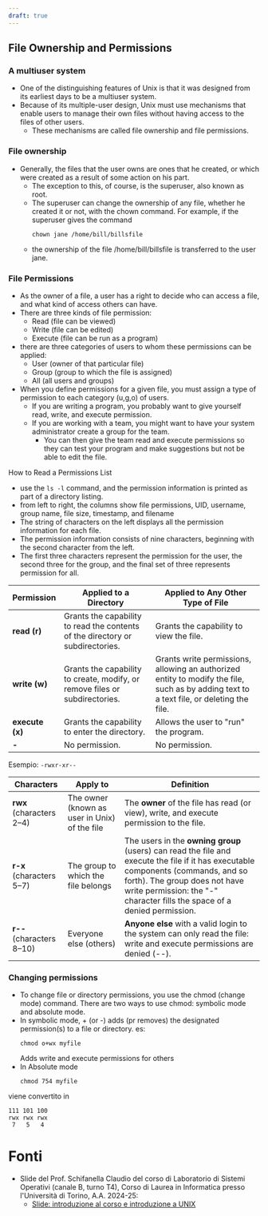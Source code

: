 ```yaml
---
draft: true
---
```

## File Ownership and Permissions

### A multiuser system

- One of the distinguishing features of Unix is that it was designed from its earliest days to be a multiuser system.
- Because of its multiple-user design, Unix must use mechanisms that enable users to manage their own files without having access to the files of other users.
	- These mechanisms are called file ownership and file permissions.

### File ownership

- Generally, the files that the user owns are ones that he created, or which were created as a result of some action on his part.
	- The exception to this, of course, is the superuser, also known as root.
	- The superuser can change the ownership of any file, whether he created it or not, with the chown command. For example, if the superuser gives the command
		```
		chown jane /home/bill/billsfile
		```
	- the ownership of the file /home/bill/billsfile is transferred to the user jane.

### File Permissions

- As the owner of a file, a user has a right to decide who can access a file, and what kind of access others can have.
- There are three kinds of file permission:
	- Read (file can be viewed)
	- Write (file can be edited)
	- Execute (file can be run as a program)
- there are three categories of users to whom these permissions can be applied:
	- User (owner of that particular file)
	- Group (group to which the file is assigned)
	- All (all users and groups)
- When you define permissions for a given file, you must assign a type of permission to each category (u,g,o) of users.
	- If you are writing a program, you probably want to give yourself read, write, and execute permission.
	- If you are working with a team, you might want to have your system administrator create a group for the team.
		- You can then give the team read and execute permissions so they can test your program and make suggestions but not be able to edit the file.

How to Read a Permissions List
- use the `ls -l` command, and the permission information is printed as part of a directory listing.
- from left to right, the columns show file permissions, UID, username, group name, file size, timestamp, and filename
- The string of characters on the left displays all the permission information for each file.
- The permission information consists of nine characters, beginning with the second character from the left.
- The first three characters represent the permission for the user, the second three for the group, and the final set of three represents permission for all.

| Permission      | Applied to a Directory                                                         | Applied to Any Other Type of File                                                                                                        |
| --------------- | ------------------------------------------------------------------------------ | ---------------------------------------------------------------------------------------------------------------------------------------- |
| **read (r)**    | Grants the capability to read the contents of the directory or subdirectories. | Grants the capability to view the file.                                                                                                  |
| **write (w)**   | Grants the capability to create, modify, or remove files or subdirectories.    | Grants write permissions, allowing an authorized entity to modify the file, such as by adding text to a text file, or deleting the file. |
| **execute (x)** | Grants the capability to enter the directory.                                  | Allows the user to "run" the program.                                                                                                    |
| **-**           | No permission.                                                                 | No permission.                                                                                                                           |

Esempio: `-rwxr-xr--`

| Characters                | Apply to                                      | Definition                                                                                                                                                                                                                                     |
| ------------------------- | --------------------------------------------- | ---------------------------------------------------------------------------------------------------------------------------------------------------------------------------------------------------------------------------------------------- |
| **rwx** (characters 2–4)  | The owner (known as user in Unix) of the file | The **owner** of the file has read (or view), write, and execute permission to the file.                                                                                                                                                       |
| **r-x** (characters 5–7)  | The group to which the file belongs           | The users in the **owning group** (users) can read the file and execute the file if it has executable components (commands, and so forth). The group does not have write permission: the "-" character fills the space of a denied permission. |
| **r--** (characters 8–10) | Everyone else (others)                        | **Anyone else** with a valid login to the system can only read the file: write and execute permissions are denied (--).                                                                                                                        |

### Changing permissions

- To change file or directory permissions, you use the chmod (change mode) command. There are two ways to use chmod: symbolic mode and absolute mode.
- In symbolic mode, + (or -) adds (pr removes) the designated permission(s) to a file or directory. es:
	```
	chmod o+wx myfile
	```
	Adds write and execute permissions for others
- In Absolute mode
	```
	chmod 754 myfile
	```
viene convertito in
```
111 101 100
rwx rwx rwx
 7   5   4
```

# Fonti

- Slide del Prof. Schifanella Claudio del corso di Laboratorio di Sistemi Operativi (canale B, turno T4), Corso di Laurea in Informatica presso l'Università di Torino, A.A. 2024-25:
	- [Slide: introduzione al corso e introduzione a UNIX](https://informatica.i-learn.unito.it/pluginfile.php/422768/mod_resource/content/2/01_introduzione_UNIX.pdf)
